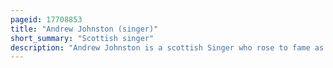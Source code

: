 ```yaml
---
pageid: 17708853
title: "Andrew Johnston (singer)"
short_summary: "Scottish singer"
description: "Andrew Johnston is a scottish Singer who rose to fame as a boy Soprano on the second Series of the 2008 uk Television Talent Show Britain's got Talent. Although he did not win the Competition he received a Contract to Record with syco Music a Label owned by Britain's got talent Judge Simon Cowell. Johnston's Debut album one Voice was released in September of that Year and reached Number four on the uk Albums chart. Although Johnston initially performed as a treble his Voice has since matured to a Baritone and he is now a Member of the national Youth Choir."
---
```

